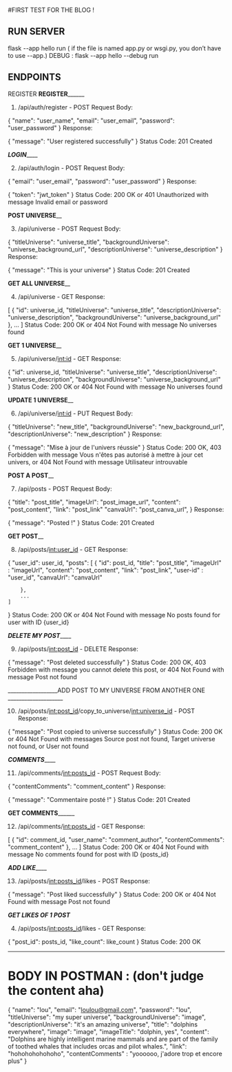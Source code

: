 #FIRST TEST FOR THE BLOG !

## RUN SERVER 
flask --app hello run
( if the file is named app.py or wsgi.py, you don’t have to use --app.)
DEBUG : flask --app hello --debug run

## ENDPOINTS 
REGISTER
______________________REGISTER____________________________

1. /api/auth/register - POST
Request Body:

{
    "name": "user_name",
    "email": "user_email",
    "password": "user_password"
}
Response:

{
    "message": "User registered successfully"
}
Status Code: 201 Created

_______________________LOGIN___________________________

2. /api/auth/login - POST
Request Body:

{
    "email": "user_email",
    "password": "user_password"
}
Response:

{
    "token": "jwt_token"
}
Status Code: 200 OK or 401 Unauthorized with message Invalid email or password

________________________POST UNIVERSE__________________________


3. /api/universe - POST
Request Body:

{
    "titleUniverse": "universe_title",
    "backgroundUniverse": "universe_background_url",
    "descriptionUniverse": "universe_description"
}
Response:

{
    "message": "This is your universe"
}
Status Code: 201 Created

________________________GET ALL UNIVERSE__________________________

4. /api/universe - GET
Response:

[
    {
        "id": universe_id,
        "titleUniverse": "universe_title",
        "descriptionUniverse": "universe_description",
        "backgroundUniverse": "universe_background_url"
    },
    ...
]
Status Code: 200 OK or 404 Not Found with message No universes found

________________________GET 1 UNIVERSE__________________________

5. /api/universe/<int:id> - GET
Response:

{
    "id": universe_id,
    "titleUniverse": "universe_title",
    "descriptionUniverse": "universe_description",
    "backgroundUniverse": "universe_background_url"
}
Status Code: 200 OK or 404 Not Found with message No universes found

________________________UPDATE 1 UNIVERSE__________________________

6. /api/universe/<int:id> - PUT
Request Body:

{
    "titleUniverse": "new_title",
    "backgroundUniverse": "new_background_url",
    "descriptionUniverse": "new_description"
}
Response:

{
    "message": "Mise à jour de l'univers réussie"
}
Status Code: 200 OK, 403 Forbidden with message Vous n'êtes pas autorisé à mettre à jour cet univers, or 404 Not Found with message Utilisateur introuvable

________________________POST A POST__________________________

7. /api/posts - POST
Request Body:

{
    "title": "post_title",
    "imageUrl": "post_image_url",
    "content": "post_content",
    "link": "post_link"
    "canvaUrl": "post_canva_url",
}
Response:

{
    "message": "Posted !"
}
Status Code: 201 Created

________________________GET POST__________________________

8. /api/posts/<int:user_id> - GET
Response:

{
    "user_id": user_id,
    "posts": [
        {
            "id": post_id,
            "title": "post_title",
            "imageUrl" : "imageUrl",
            "content": "post_content",
            "link": "post_link",
            "user-id" : "user_id",
            "canvaUrl": "canvaUrl"

        },
        ...
    ]
}
Status Code: 200 OK or 404 Not Found with message No posts found for user with ID {user_id}

_______________________DELETE MY POST___________________________

9. /api/posts/<int:post_id> - DELETE
Response:

{
    "message": "Post deleted successfully"
}
Status Code: 200 OK, 403 Forbidden with message you cannot delete this post, or 404 Not Found with message Post not found

__________________ADD POST TO MY UNIVERSE FROM ANOTHER ONE ____________________

10. /api/posts/<int:post_id>/copy_to_universe/<int:universe_id> - POST
Response:

{
    "message": "Post copied to universe successfully"
}
Status Code: 200 OK or 404 Not Found with messages Source post not found, Target universe not found, or User not found

_______________________COMMENTS___________________________

11. /api/comments/<int:posts_id> - POST
Request Body:

{
    "contentComments": "comment_content"
}
Response:

{
    "message": "Commentaire posté !"
}
Status Code: 201 Created

______________________GET COMMENTS____________________________

12. /api/comments/<int:posts_id> - GET
Response:

[
    {
        "id": comment_id,
        "user_name": "comment_author",
        "contentComments": "comment_content"
    },
    ...
]
Status Code: 200 OK or 404 Not Found with message No comments found for post with ID {posts_id}

_______________________ADD LIKE___________________________

13. /api/posts/<int:posts_id>/likes - POST
Response:

{
    "message": "Post liked successfully"
}
Status Code: 200 OK or 404 Not Found with message Post not found

_________________________GET LIKES OF 1 POST_________________________

4. /api/posts/<int:posts_id>/likes - GET
Response:

{
    "post_id": posts_id,
    "like_count": like_count
}
Status Code: 200 OK


________________________________________________

# BODY IN POSTMAN : (don't judge the content aha)

{
    "name": "lou",
    "email": "loulou@gmail.com",
    "password": "lou",
    "titleUniverse": "my super universe",
    "backgroundUniverse": "image",
    "descriptionUniverse": "it's an amazing universe",
    "title": "dolphins everywhere",
    "image": "image",
    "imageTitle": "dolphin, yes",
    "content": "Dolphins are highly intelligent marine mammals and are part of the family of toothed whales that includes orcas and pilot whales.",
    "link": "hohohohohohoho",
    "contentComments" : "yoooooo, j'adore trop et encore plus"
}








